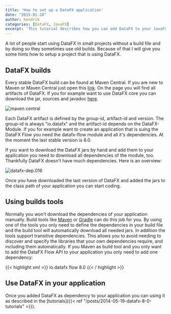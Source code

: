 ```yaml
---
title: 'How to set up a DataFX application'
date: "2015-01-28"
author: hendrik
categories: [DataFX, JavaFX]
excerpt: 'This tutorial describes how you can add DataFX to your JavaFX application or start a new application that is based on DataFX.'
---
```

A lot of people start using DataFX in small projects without a build file and by doing so they sometimes use old builds. Because of that I will give you some hints how to setup a project that is using DataFX.

## DataFX builds

Every stable DataFX build can be found at Maven Central. If you are new to Maven or Maven Central just open this [link](http://search.maven.org/#search%7Cga%7C1%7Cg%3A%22io.datafx%22). On the page you will find all artifacts of DataFX. If you for example want to use DataFX core you can download the jar, sources and javadoc [here](http://search.maven.org/#artifactdetails%7Cio.datafx%7Ccore%7C8.0%7Cjar).

![maven central](/posts/guigarage-legacy/maven-central.png)

Each DataFX artifact is defined by the group-id, artifact-id and version. The group-id is always "io.datafx" and the artifact-id depends on the DataFX-Module. If you for example want to create an application that is suing the DataFX Flow you need the datafx-flow module and all it's dependencies. At the moment the last stable version is 8.0.

If you want to download the DataFX jars by hand and add them to your application you need to download all dependencies of the module, too. Thankfully DataFX doesn't have much dependencies. Here is an overview:

![datafx-dep.016](/posts/guigarage-legacy/datafx-dep.016.png)

Once you have downloaded the last version of DataFX and added the jars to the class path of your application you can start coding.

## Using builds tools

Normally you won't download the dependencies of your application manually. Build tools like [Maven](http://maven.apache.org) or [Gradle](https://gradle.org) can do this job for you. By using one of the tools you only need to define the dependencies in your build file and the build tool will automatically download all needed jars. In addition the tools support transitive dependencies. This allows you to avoid needing to discover and specify the libraries that your own dependencies require, and including them automatically. If you Maven as build tool and you only want to add the DataFX Flow API to your application you only need to add one dependency:

{{< highlight xml >}}
<dependency>
    <groupId>io.datafx</groupId>
    <artifactId>flow</artifactId>
    <version>8.0</version>
</dependency>
{{< / highlight >}}

## Use DataFX in your application

Once you added DataFX as dependency to your application you can using it as described in the [tutorials]({{< ref "/posts/2014-05-19-datafx-8-0-tutorials" >}}).
